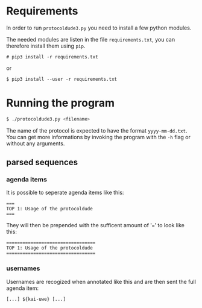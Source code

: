 # Requirements
In order to run `protocoldude3.py` you need to install a few python modules.

The needed modules are listen in the file `requirements.txt`, you can therefore install them using `pip`.
```
# pip3 install -r requirements.txt
```

or

```
$ pip3 install --user -r requirements.txt
```

# Running the program

```bash
$ ./protocoldude3.py <filename>
```
The name of the protocol is expected to have the format `yyyy-mm-dd.txt`.
You can get more informations by invoking the program with the `-h` flag or without any arguments.

## parsed sequences

### agenda items

It is possible to seperate agenda items like this:

```
===
TOP 1: Usage of the protocoldude
===
```

They will then be prepended with the sufficent amount of '`=`' to look like this:

```
=================================
TOP 1: Usage of the protocoldude
=================================
```

### usernames

Usernames are recogized when annotated like this and are then sent the full agenda item:

```
[...] ${kai-uwe} [...]
```
